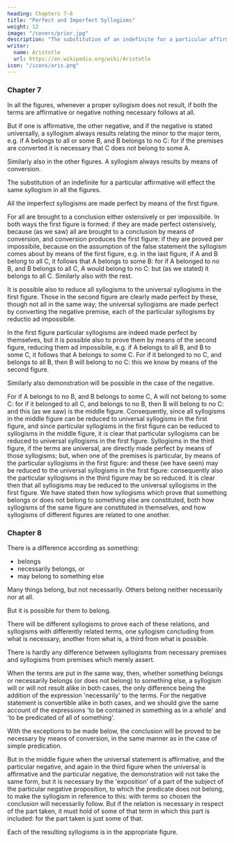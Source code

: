 ```yaml
---
heading: Chapters 7-8
title: "Perfect and Imperfect Syllogisms"
weight: 12
image: "/covers/prior.jpg"
description: "The substitution of an indefinite for a particular affirmative will effect the same syllogism in all the figures"
writer:
  name: Aristotle 
  url: https://en.wikipedia.org/wiki/Aristotle
icon: "/icons/aris.png"
---
```



### Chapter 7

In all the figures, whenever a proper syllogism does not result, if both the terms are affirmative or negative nothing necessary follows at all. 

But if one is affirmative, the other negative, and if the negative is stated universally, a syllogism always results relating the minor to the major term, e.g. if A belongs to all or some B, and B belongs to no C: for if the premises are converted it is necessary that C does not belong to some A.

Similarly also in the other figures. A syllogism always results by means of conversion.

The substitution of an indefinite for a particular affirmative will effect the same syllogism in all the figures.

All the imperfect syllogisms are made perfect by means of the first figure. 

For all are brought to a conclusion either ostensively or per impossibile. In both ways the first figure is formed: if they are made perfect ostensively, because (as we saw) all are brought to a
conclusion by means of conversion, and conversion produces the first figure: if they are proved
per impossibile, because on the assumption of the false statement the syllogism comes about by
means of the first figure, e.g. in the last figure, if A and B belong to all C, it follows that A
belongs to some B: for if A belonged to no B, and B belongs to all C, A would belong to no C:
but (as we stated) it belongs to all C. Similarly also with the rest.


It is possible also to reduce all syllogisms to the universal syllogisms in the first figure. Those in the second figure are clearly made perfect by these, though not all in the same way; the universal syllogisms are made perfect by converting the negative premise, each of the particular syllogisms by reductio ad impossibile.

In the first figure particular syllogisms are indeed made perfect by themselves, but it is possible also to prove them by means of the second figure, reducing them ad
impossibile, e.g. if A belongs to all B, and B to some C, it follows that A belongs to some C. For
if it belonged to no C, and belongs to all B, then B will belong to no C: this we know by means
of the second figure. 

Similarly also demonstration will be possible in the case of the negative.

For if A belongs to no B, and B belongs to some C, A will not belong to some C: for if it
belonged to all C, and belongs to no B, then B will belong to no C: and this (as we saw) is the
middle figure. Consequently, since all syllogisms in the middle figure can be reduced to
universal syllogisms in the first figure, and since particular syllogisms in the first figure can be
reduced to syllogisms in the middle figure, it is clear that particular syllogisms can be reduced to
universal syllogisms in the first figure. Syllogisms in the third figure, if the terms are universal,
are directly made perfect by means of those syllogisms; but, when one of the premises is
particular, by means of the particular syllogisms in the first figure: and these (we have seen) may
be reduced to the universal syllogisms in the first figure: consequently also the particular
syllogisms in the third figure may be so reduced. It is clear then that all syllogisms may be
reduced to the universal syllogisms in the first figure.
We have stated then how syllogisms which prove that something belongs or does not belong to
something else are constituted, both how syllogisms of the same figure are constituted in
themselves, and how syllogisms of different figures are related to one another.


### Chapter 8

There is a difference according as something:
- belongs
- necessarily belongs, or
- may belong to something else 

Many things belong, but not necessarily. Others belong neither necessarily nor at all.

But it is possible for them to belong.

There will be different syllogisms to prove each of these relations, and syllogisms with differently related terms, one syllogism concluding from what is necessary, another from what is, a third from what is possible.

There is hardly any difference between syllogisms from necessary premises and syllogisms from
premises which merely assert.

When the terms are put in the same way, then, whether something belongs or necessarily belongs (or does not belong) to something else, a syllogism will or will not result alike in both cases, the only difference being the addition of the expression 'necessarily' to the terms. For the negative statement is convertible alike in both cases, and we should give the same account of the expressions 'to be contained in something as in a whole' and 'to be predicated of all of something'. 

With the exceptions to be made below, the conclusion will be proved to be necessary by means of conversion, in the same manner as in the case of simple predication. 

But in the middle figure when the universal statement is affirmative, and the particular negative, and again in the third figure when the universal is affirmative and the particular negative, the demonstration will not take the same form, but it is necessary by the 'exposition' of a part of the subject of the particular negative proposition, to which the predicate does not belong, to make the syllogism in reference to this: with terms so chosen the conclusion will necessarily follow. But if the relation is necessary in respect of the part taken, it must hold of some of that term in which this part is included: for the part taken is just some of that. 

Each of the resulting syllogisms is in the appropriate figure.
